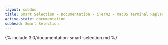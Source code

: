```yaml
---
layout: subdoc
title: Smart Selection - Documentation - iTerm2 - macOS Terminal Replacement
active-state: documentation
subhead: Smart Selection
---
```

{% include 3.0/documentation-smart-selection.md %}
